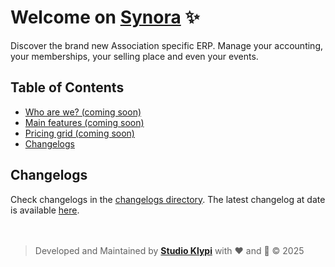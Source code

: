 # Welcome on <span style="text-decoration: underline;">Synora</span> ✨
Discover the brand new Association specific ERP. Manage your accounting, your memberships, your selling place and even your events.

## Table of Contents
- [Who are we? (coming soon)]()
- [Main features (coming soon)]()
- [Pricing grid (coming soon)]()
- [Changelogs](#changelogs)

## Changelogs
Check changelogs in the [changelogs directory](/changelogs). The latest changelog at date is available [here](/changelogs/2025-03-23.md).
<br>
<br>
<br>

> Developed and Maintained by [**Studio Klypi**](https://github.com/Studio-Klypi) with ❤️ and 🤪 &copy; 2025
